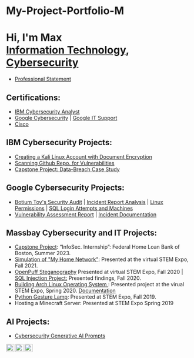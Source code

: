 # My-Project-Portfolio-M

<h1>Hi, I'm Max <br/><a href="https://github.com/MN0vva" >Information Technology</a>, <a href="https://www.linkedin.com/in/max-navarrette/" >Cybersecurity</a></h1>


- [Professional Statement](https://docs.google.com/document/d/16rTPcViCdLQWP0R5DigbBzE-Nt2rpGw8-cECMfe1WWA/edit?usp=drive_link)

<h2>Certifications:</h2>

- [IBM Cybersecurity Analyst](https://www.coursera.org/account/accomplishments/specialization/certificate/FTVWQTMM2AJL)
- [Google Cybersecurity](https://drive.google.com/file/d/1f3WlpqyPkTP19TskDWppbxWVCZKHLv9i/view?usp=drive_link) | [Google IT Support](https://drive.google.com/file/d/1zts1Hi9xj2Yju51Rfu4Vk9PeHWz6QcdC/view?usp=drive_link)
- [Cisco](https://drive.google.com/drive/folders/1VoHwv3JwsT90DIBSt9hhiop1h4i6vUO5?usp=drive_link)

<h2>IBM Cybersecurity Projects:</h2>

- [Creating a Kali Linux Account with Document Encryption](https://docs.google.com/document/d/1LqwHZHw4bjTS326zRkGVm7flKLwgpTyy_4bBOwo9PlE/edit?usp=drive_link)
- [Scanning Github Repo. for Vulnerabilities](https://docs.google.com/document/d/1inS6kmgoHNH79Ex4mwuTu3qOAfxQmvjn5uyg7j65Qkg/edit?usp=drive_link)
- [Capstone Project: Data-Breach Case Study](https://1drv.ms/p/s!AmHv4hdXHraSgpMGnpFTZoHKptuwvA)
<h2>Google Cybersecurity Projects:</h2>

- [Botium Toy's Security Audit](https://drive.google.com/drive/folders/1l2nKbANGxhlCV_dwC-RBYzjapnV4t7_r?usp=drive_link) | [Incident Report Analysis](https://docs.google.com/document/d/1SoNbA3z--pZw5Vq3iuvlxYWwNT85XBtDX4GYH2nmYTM/edit?usp=drive_link&resourcekey=0-PcnovyunbnUgBM00mdnUmg) | [Linux Permissions](https://docs.google.com/document/d/1J5JM0UE8fWVfWvplnsRbvQLQL6Say9pJ2Wasl5RVJjo/edit?usp=drive_link&resourcekey=0-QH9MhlXnG2pWnsbuGVImdQ) | [SQL Login Attempts and Machines](https://docs.google.com/document/d/1ElctOIK7Jx0QSiu50doQt0o66aUIKECckSedvxzfHUU/edit?usp=sharing&resourcekey=0-GyFN3CBHevRyneH2hl2O5g)
- [Vulnerability Assessment Report](https://docs.google.com/document/d/1DGTDSMVrPJsgyl2r9uH2uPJJXpntO0G6o_Zcv0IYqOE/edit?usp=drive_link&resourcekey=0-lRCgYKPcFdcBcU6lwDIfyQ) | [Incident Documentation ](https://docs.google.com/document/d/10m7HJFKDUvVi29OukOGzx-Yj46t6lsOpEZktXwc9_C0/edit?usp=drive_link&resourcekey=0-nPEj7hEOaoJMtMf751llYg)
<h2>Massbay Cybersecurity and IT Projects:</h2>

- [Capstone Project](https://drive.google.com/drive/folders/16MkOD5rlSr-XMfuHkmdWPRGeHuDwDWJo?usp=drive_link): “InfoSec. Internship”: Federal Home Loan Bank of Boston, Summer 2023.
- [Simulation of "My Home Network"](https://youtu.be/aBRcQ8n086Q): Presented at the virtual STEM Expo, Fall 2021.
- [OpenPuff Steganography](https://youtu.be/62st1m6ZdW8) Presented at virtual STEM Expo, Fall 2020 | [SQL Injection Project:](https://docs.google.com/document/d/1tlWyr1jOC-uM2bzqVQ2MlTR3eqBnL6pl/edit?usp=drive_link&ouid=106987420707022229569&rtpof=true&sd=true) Presented findings, Fall 2020. 
- [Building Arch Linux Operating System ](https://youtu.be/QJKEK6ZK0qQ): Presented project at the virual STEM Expo, Spring 2020. [Documentation](https://docs.google.com/document/d/1D0TjRf1TDVt0IW2ZeD9p0c2i9ywsD_GL/edit?usp=drive_link&ouid=106987420707022229569&rtpof=true&sd=true) 
- [Python Gesture Lamp](https://youtube.com/shorts/Fr10d4d7gOI?feature=share): Presented at STEM Expo, Fall 2019. 
- Hosting a Minecraft Server: Presented at STEM Expo Spring 2019

<h2>AI Projects:</h2>

- [Cybersecurity Generative AI Prompts](https://docs.google.com/document/d/1KLZhtUJTx7ANZH56KP9hA8mmOmEys172/edit?usp=drive_link&ouid=106987420707022229569&rtpof=true&sd=true)

[<img align="left" alt="Max | YouTube" width="22px" src="https://cdn.jsdelivr.net/npm/simple-icons@v3/icons/youtube.svg" />][youtube]
[<img align="left" alt="Max | Twitter" width="22px" src="https://cdn.jsdelivr.net/npm/simple-icons@v3/icons/twitter.svg" />][twitter]
[<img align="left" alt="Max | LinkedIn" width="22px" src="https://cdn.jsdelivr.net/npm/simple-icons@v3/icons/linkedin.svg" />][linkedin]

[twitter]: https://twitter.com/NavaaMax
[youtube]: https://www.youtube.com/channel/UCS_L_cQLDWPNrWS5nKgvkkw
[linkedin]: https://www.linkedin.com/in/max-navarrette/
